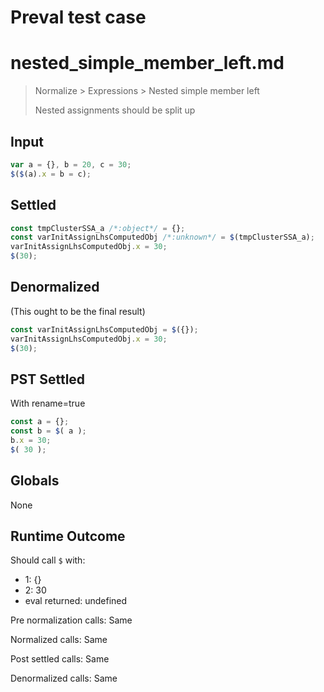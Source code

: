 # Preval test case

# nested_simple_member_left.md

> Normalize > Expressions > Nested simple member left
>
> Nested assignments should be split up

## Input

`````js filename=intro
var a = {}, b = 20, c = 30;
$($(a).x = b = c);
`````


## Settled


`````js filename=intro
const tmpClusterSSA_a /*:object*/ = {};
const varInitAssignLhsComputedObj /*:unknown*/ = $(tmpClusterSSA_a);
varInitAssignLhsComputedObj.x = 30;
$(30);
`````


## Denormalized
(This ought to be the final result)

`````js filename=intro
const varInitAssignLhsComputedObj = $({});
varInitAssignLhsComputedObj.x = 30;
$(30);
`````


## PST Settled
With rename=true

`````js filename=intro
const a = {};
const b = $( a );
b.x = 30;
$( 30 );
`````


## Globals


None


## Runtime Outcome


Should call `$` with:
 - 1: {}
 - 2: 30
 - eval returned: undefined

Pre normalization calls: Same

Normalized calls: Same

Post settled calls: Same

Denormalized calls: Same
